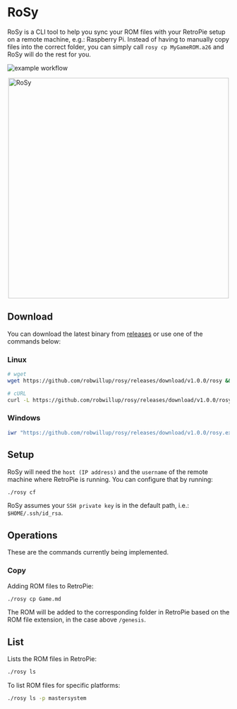 # RoSy

RoSy is a CLI tool to help you sync your ROM files with your RetroPie setup
on a remote machine, e.g.: Raspberry Pi.
Instead of having to manually copy files into the correct folder, you can simply call
`rosy cp MyGameROM.a26` and RoSy will do the rest for you.

![example workflow](https://github.com/robwillup/rosy/actions/workflows/build.yml/badge.svg)

<img src="https://repository-images.githubusercontent.com/709978523/5298bcc2-e191-46a5-a5f7-1bda2c7f8075" alt="RoSy" style="width: 500px; display: block; margin-left: auto; margin-right: auto"/>

## Download

You can download the latest binary from [releases](https://github.com/robwillup/rosy/releases) or use one of the commands below:

### Linux

```bash
# wget
wget https://github.com/robwillup/rosy/releases/download/v1.0.0/rosy && chmod +x rosy
```

```bash
# cURL
curl -L https://github.com/robwillup/rosy/releases/download/v1.0.0/rosy -o rosy && chmod +x rosy
```

### Windows

```powershell
iwr "https://github.com/robwillup/rosy/releases/download/v1.0.0/rosy.exe" -o "rosy.exe"
```

## Setup

RoSy will need the `host (IP address)` and the `username` of the remote machine where RetroPie is running. You can configure that by running:

```bash
./rosy cf
```

RoSy assumes your `SSH private key` is in the default path, i.e.: `$HOME/.ssh/id_rsa`.

## Operations

These are the commands currently being implemented.

### Copy

Adding ROM files to RetroPie:

```bash
./rosy cp Game.md
```

The ROM will be added to the corresponding folder in RetroPie based on
the ROM file extension, in the case above `/genesis`.

## List

Lists the ROM files in RetroPie:

```bash
./rosy ls
```

To list ROM files for specific platforms:

```bash
./rosy ls -p mastersystem
```
